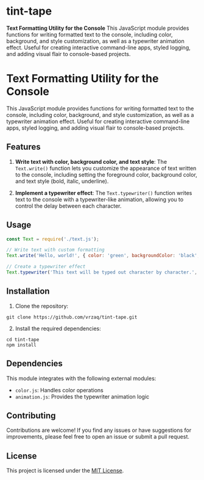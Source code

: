 # tint-tape
**Text Formatting Utility for the Console**  This JavaScript module provides functions for writing formatted text to the console, including color, background, and style customization, as well as a typewriter animation effect. Useful for creating interactive command-line apps, styled logging, and adding visual flair to console-based projects.

# Text Formatting Utility for the Console

This JavaScript module provides functions for writing formatted text to the console, including color, background, and style customization, as well as a typewriter animation effect. Useful for creating interactive command-line apps, styled logging, and adding visual flair to console-based projects.

## Features

1. **Write text with color, background color, and text style**: The `Text.write()` function lets you customize the appearance of text written to the console, including setting the foreground color, background color, and text style (bold, italic, underline).

2. **Implement a typewriter effect**: The `Text.typewriter()` function writes text to the console with a typewriter-like animation, allowing you to control the delay between each character.

## Usage

```javascript
const Text = require('./text.js');

// Write text with custom formatting
Text.write('Hello, world!', { color: 'green', backgroundColor: 'black', style: 'bold' });

// Create a typewriter effect
Text.typewriter('This text will be typed out character by character.', 50);
```

## Installation

1. Clone the repository:
```
git clone https://github.com/vrzaq/tint-tape.git
```

2. Install the required dependencies:
```
cd tint-tape
npm install
```

## Dependencies

This module integrates with the following external modules:
- `color.js`: Handles color operations
- `animation.js`: Provides the typewriter animation logic

## Contributing

Contributions are welcome! If you find any issues or have suggestions for improvements, please feel free to open an issue or submit a pull request.

## License

This project is licensed under the [MIT License](LICENSE).
